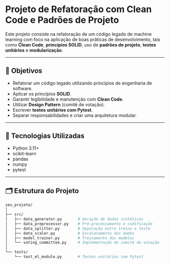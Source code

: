 # Projeto de Refatoração com Clean Code e Padrões de Projeto

Este projeto consiste na refatoração de um código legado de machine learning com foco na aplicação de boas práticas de desenvolvimento, tais como **Clean Code**, **princípios SOLID**, uso de **padrões de projeto**, **testes unitários** e **modularização**.

---

## 📌 Objetivos

- Refatorar um código legado utilizando princípios de engenharia de software.
- Aplicar os princípios **SOLID**.
- Garantir legibilidade e manutenção com **Clean Code**.
- Utilizar **Design Pattern** (comitê de votação).
- Escrever **testes unitários com Pytest**.
- Separar responsabilidades e criar uma arquitetura modular.

---

## 🧠 Tecnologias Utilizadas

- Python 3.11+
- scikit-learn
- pandas
- numpy
- pytest

---

## 🗂️ Estrutura do Projeto

```bash
seu_projeto/
│
├── src/
│   ├── data_generator.py       # Geração de dados sintéticos
│   ├── data_preprocessor.py    # Pré-processamento e codificação
│   ├── data_splitter.py        # Separação entre treino e teste
│   ├── data_scaler.py          # Escalonamento dos dados
│   ├── model_trainer.py        # Treinamento dos modelos
│   └── voting_committee.py     # Implementação do comitê de votação
│
└── tests/
    └── test_ml_module.py       # Testes unitários com Pytest

